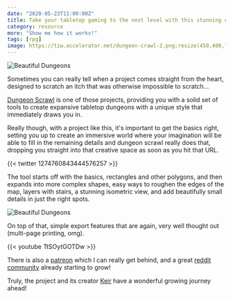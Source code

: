 ```yaml
---
date: "2020-05-23T11:00:00Z"
title: Take your tabletop gaming to the next level with this stunning dungeon creator.
category: resource
more: "Show me how it works!"
tags: [rpg]
image: https://tiw.accelerator.net/dungeon-crawl-2.png;resize(450,400,fit)/quantize(20)/quality(20).png
---
```


![Beautiful Dungeons](https://tiw.accelerator.net/dungeon-crawl-2.png;resize(450,400,fit)/quantize(20)/quality(20).png)

Sometimes you can really tell when a project comes straight from the heart, designed to scratch an itch that was otherwise impossible to scratch...

[Dungeon Scrawl](https://dungeonscrawl.com/) is one of those projects, providing you with a solid set of tools to create expansive tabletop dungeons with a unique style that immediately draws you in.

<!--more-->

Really though, with a project like this, it's important to get the basics right, setting you up to create an immersive world where your imagination will be able to fill in the remaining details and dungeon scrawl really does that, dropping you straight into that creative space as soon as you hit that URL.

{{< twitter 1274760843444576257 >}}

The tool starts off with the basics, rectangles and other polygons, and then expands into more complex shapes, easy ways to roughen the edges of the map, layers with stairs,  a stunning isometric view, and add beautifully small details in just the right spots.

![Beautiful Dungeons](<https://tiw.accelerator.net/dungeon-scrawl-1.png;resize(450,400,fit)/quantize(20)/quality(20).png>)

On top of that, simple export features that are again, very well thought out (multi-page printing, omg).

{{< youtube TtSOytGOTDw >}}

There is also a [patreon](https://www.patreon.com/probabletrain) which I can really get behind, and a great [reddit community](https://www.reddit.com/r/dungeonscrawl/) already starting to grow! 

Truly, the project and its creator [Keir](https://twitter.com/probabletrain) have a wonderful growing journey ahead!
